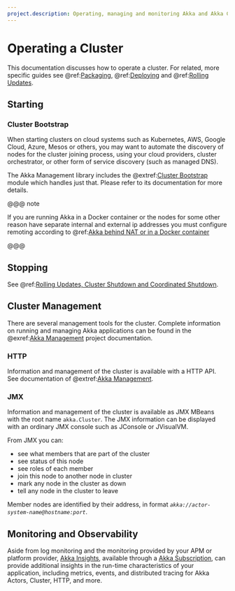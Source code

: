 ```yaml
---
project.description: Operating, managing and monitoring Akka and Akka Cluster applications.
---
```

# Operating a Cluster

This documentation discusses how to operate a cluster. For related, more specific guides
see @ref:[Packaging](packaging.md), @ref:[Deploying](deploying.md) and @ref:[Rolling Updates](rolling-updates.md).
 
## Starting 

### Cluster Bootstrap

When starting clusters on cloud systems such as Kubernetes, AWS, Google Cloud, Azure, Mesos or others,
you may want to automate the discovery of nodes for the cluster joining process, using your cloud providers,
cluster orchestrator, or other form of service discovery (such as managed DNS).

The Akka Management library includes the @extref:[Cluster Bootstrap](akka-management:bootstrap/index.html)
module which handles just that. Please refer to its documentation for more details.

@@@ note
 
If you are running Akka in a Docker container or the nodes for some other reason have separate internal and
external ip addresses you must configure remoting according to @ref:[Akka behind NAT or in a Docker container](../remoting-artery.md#remote-configuration-nat-artery)

@@@
 
## Stopping 

See @ref:[Rolling Updates, Cluster Shutdown and Coordinated Shutdown](../additional/rolling-updates.md#cluster-shutdown).

## Cluster Management

There are several management tools for the cluster. 
Complete information on running and managing Akka applications can be found in 
the @exref:[Akka Management](akka-management:) project documentation.

<a id="cluster-http"></a>
### HTTP

Information and management of the cluster is available with a HTTP API.
See documentation of @extref:[Akka Management](akka-management:).

<a id="cluster-jmx"></a>
### JMX

Information and management of the cluster is available as JMX MBeans with the root name `akka.Cluster`.
The JMX information can be displayed with an ordinary JMX console such as JConsole or JVisualVM.

From JMX you can:

 * see what members that are part of the cluster
 * see status of this node
 * see roles of each member
 * join this node to another node in cluster
 * mark any node in the cluster as down
 * tell any node in the cluster to leave

Member nodes are identified by their address, in format *`akka://actor-system-name@hostname:port`*.

## Monitoring and Observability

Aside from log monitoring and the monitoring provided by your APM or platform provider, [Akka Insights](https://doc.akka.io/libraries/akka-insights/current/home.html),
available through a [Akka Subscription](https://akka.io/pricing/do-it-yourself),
can provide additional insights in the run-time characteristics of your application, including metrics, events,
and distributed tracing for Akka Actors, Cluster, HTTP, and more.
